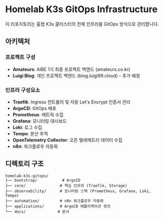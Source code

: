 # Homelab K3s GitOps Infrastructure

이 리포지토리는 홈랩 K3s 클러스터의 전체 인프라를 GitOps 방식으로 관리합니다.

## 아키텍처

### 프로젝트 구성
- **Amateurs**: AIBE 1기 최종 프로젝트 백엔드 (amateurs.co.kr)
- **Luigi Blog**: 개인 프로젝트 백엔드 (blog.luigi99.cloud) - 추가 예정

### 인프라 구성요소
- **Traefik**: Ingress 컨트롤러 및 자동 Let's Encrypt 인증서 관리
- **ArgoCD**: GitOps 배포
- **Prometheus**: 메트릭 수집
- **Grafana**: 모니터링 대시보드
- **Loki**: 로그 수집
- **Tempo**: 분산 추적
- **OpenTelemetry Collector**: 오픈 텔레메트리 데이터 수집
- **n8n**: 워크플로우 자동화

## 디렉토리 구조
```
homelab-k3s-gitops/
├── bootstrap/           # ArgoCD
├── core/               # 핵심 인프라 (Traefik, Storage)
├── observability/      # 모니터링 스택 (Prometheus, Grafana, Loki, Tempo)
├── automation/         # n8n 워크플로우 자동화
├── applications/       # ArgoCD 애플리케이션 정의
└── docs/              # 문서
```